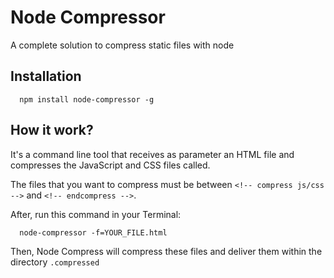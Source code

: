 # Node Compressor
A complete solution to compress static files with node

## Installation
```shell
  npm install node-compressor -g
```

## How it work?
It's a command line tool that receives as parameter an HTML file and compresses the JavaScript and CSS files called. 

The files that you want to compress must be between ``<!-- compress js/css -->`` and ``<!-- endcompress -->``. 

After, run this command in your Terminal:

```shell
  node-compressor -f=YOUR_FILE.html
```

Then, Node Compress will compress these files and deliver them within the directory ``.compressed``
